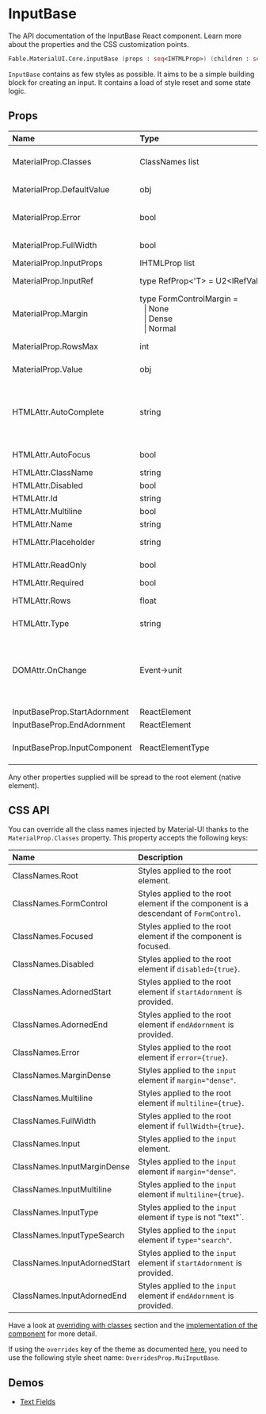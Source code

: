 # InputBase

<p class="description">The API documentation of the InputBase React component. Learn more about the properties and the CSS customization points.</p>

```fsharp
Fable.MaterialUI.Core.inputBase (props : seq<IHTMLProp>) (children : seq<ReactElement>) : ReactElement
```

`InputBase` contains as few styles as possible.
It aims to be a simple building block for creating an input.
It contains a load of style reset and some state logic.

## Props

| Name | Type | Default | Description |
|:-----|:-----|:--------|:------------|
| <span class="prop-name">MaterialProp.Classes</span> | <span class="prop-type">ClassNames list</span> |   | Override or extend the styles applied to the component.  See CSS API below for more details.  |
| <span class="prop-name">MaterialProp.DefaultValue</span> | <span class="prop-type">obj</span> |   | The default input value, useful when not controlling the component. |
| <span class="prop-name">MaterialProp.Error</span> | <span class="prop-type">bool</span> |   | If `true`, the input will indicate an error. This is normally obtained via context from FormControl. |
| <span class="prop-name">MaterialProp.FullWidth</span> | <span class="prop-type">bool</span> | <span class="prop-default">false</span> | If `true`, the input will take up the full width of its container. |
| <span class="prop-name">MaterialProp.InputProps</span> | <span class="prop-type">IHTMLProp list</span> |   | Attributes applied to the `input` element. |
| <span class="prop-name">MaterialProp.InputRef</span> | <span class="prop-type">type&nbsp;RefProp&lt;'T>&nbsp;=&nbsp;U2&lt;IRefValue&lt;'T>,&nbsp;(ReactElement&#8209;>unit)></span> |   | Use that property to pass a ref callback to the native input component. |
| <span class="prop-name">MaterialProp.Margin</span> | <span class="prop-type">type&nbsp;FormControlMargin&nbsp;=<br>&nbsp;&nbsp;&#124;&nbsp;None<br>&nbsp;&nbsp;&#124;&nbsp;Dense<br>&nbsp;&nbsp;&#124;&nbsp;Normal<br></span> |   | If `Dense`, will adjust vertical spacing. This is normally obtained via context from FormControl. |
| <span class="prop-name">MaterialProp.RowsMax</span> | <span class="prop-type">int</span> |   | Maximum number of rows to display when multiline option is set to true. |
| <span class="prop-name">MaterialProp.Value</span> | <span class="prop-type">obj</span> |   | The input value, required for a controlled component. |
| <span class="prop-name">HTMLAttr.AutoComplete</span> | <span class="prop-type">string</span> |   | This property helps users to fill forms faster, especially on mobile devices. The name can be confusing, as it's more like an autofill. You can learn more about it here: https://html.spec.whatwg.org/multipage/form-control-infrastructure.html#autofill |
| <span class="prop-name">HTMLAttr.AutoFocus</span> | <span class="prop-type">bool</span> |   | If `true`, the input will be focused during the first mount. |
| <span class="prop-name">HTMLAttr.ClassName</span> | <span class="prop-type">string</span> |   | The CSS class name of the wrapper element. |
| <span class="prop-name">HTMLAttr.Disabled</span> | <span class="prop-type">bool</span> |   | If `true`, the input will be disabled. |
| <span class="prop-name">HTMLAttr.Id</span> | <span class="prop-type">string</span> |   | The id of the `input` element. |
| <span class="prop-name">HTMLAttr.Multiline</span> | <span class="prop-type">bool</span> | <span class="prop-default">false</span> | If `true`, a textarea element will be rendered. |
| <span class="prop-name">HTMLAttr.Name</span> | <span class="prop-type">string</span> |   | Name attribute of the `input` element. |
| <span class="prop-name">HTMLAttr.Placeholder</span> | <span class="prop-type">string</span> |   | The short hint displayed in the input before the user enters a value. |
| <span class="prop-name">HTMLAttr.ReadOnly</span> | <span class="prop-type">bool</span> |   | It prevents the user from changing the value of the field (not from interacting with the field). |
| <span class="prop-name">HTMLAttr.Required</span> | <span class="prop-type">bool</span> |   | If `true`, the input will be required. |
| <span class="prop-name">HTMLAttr.Rows</span> | <span class="prop-type">float</span> |   | Number of rows to display when multiline option is set to true. |
| <span class="prop-name">HTMLAttr.Type</span> | <span class="prop-type">string</span> | <span class="prop-default">"text"</span> | Type of the input element. It should be a valid HTML5 input type. |
| <span class="prop-name">DOMAttr.OnChange</span> | <span class="prop-type">Event->unit</span> |   | Callback fired when the value is changed.<br><br>**Signature:**<br>`(event : Event) -> unit`<br>*event:* The event source of the callback. You can pull out the new value by accessing `event.target.value`. |
| <span class="prop-name">InputBaseProp.StartAdornment</span> | <span class="prop-type">ReactElement</span> |   | Start `InputAdornment` for this component. |
| <span class="prop-name">InputBaseProp.EndAdornment</span> | <span class="prop-type">ReactElement</span> |   | End `InputAdornment` for this component. |
| <span class="prop-name">InputBaseProp.InputComponent</span> | <span class="prop-type">ReactElementType</span> | <span class="prop-default">"input"</span> | The component used for the native input. Either a string to use a DOM element or a component. |

Any other properties supplied will be spread to the root element (native element).

## CSS API

You can override all the class names injected by Material-UI thanks to the `MaterialProp.Classes` property.
This property accepts the following keys:


| Name | Description |
|:-----|:------------|
| <span class="prop-name">ClassNames.Root</span> | Styles applied to the root element.
| <span class="prop-name">ClassNames.FormControl</span> | Styles applied to the root element if the component is a descendant of `FormControl`.
| <span class="prop-name">ClassNames.Focused</span> | Styles applied to the root element if the component is focused.
| <span class="prop-name">ClassNames.Disabled</span> | Styles applied to the root element if `disabled={true}`.
| <span class="prop-name">ClassNames.AdornedStart</span> | Styles applied to the root element if `startAdornment` is provided.
| <span class="prop-name">ClassNames.AdornedEnd</span> | Styles applied to the root element if `endAdornment` is provided.
| <span class="prop-name">ClassNames.Error</span> | Styles applied to the root element if `error={true}`.
| <span class="prop-name">ClassNames.MarginDense</span> | Styles applied to the `input` element if `margin="dense"`.
| <span class="prop-name">ClassNames.Multiline</span> | Styles applied to the root element if `multiline={true}`.
| <span class="prop-name">ClassNames.FullWidth</span> | Styles applied to the root element if `fullWidth={true}`.
| <span class="prop-name">ClassNames.Input</span> | Styles applied to the `input` element.
| <span class="prop-name">ClassNames.InputMarginDense</span> | Styles applied to the `input` element if `margin="dense"`.
| <span class="prop-name">ClassNames.InputMultiline</span> | Styles applied to the `input` element if `multiline={true}`.
| <span class="prop-name">ClassNames.InputType</span> | Styles applied to the `input` element if `type` is not "text"`.
| <span class="prop-name">ClassNames.InputTypeSearch</span> | Styles applied to the `input` element if `type="search"`.
| <span class="prop-name">ClassNames.InputAdornedStart</span> | Styles applied to the `input` element if `startAdornment` is provided.
| <span class="prop-name">ClassNames.InputAdornedEnd</span> | Styles applied to the `input` element if `endAdornment` is provided.

Have a look at [overriding with classes](#/customization/overrides) section
and the [implementation of the component](https://github.com/mui-org/material-ui/tree/master/packages/material-ui/src/InputBase/InputBase.js)
for more detail.

If using the `overrides` key of the theme as documented
[here](#/customization/themes),
you need to use the following style sheet name: `OverridesProp.MuiInputBase`.

## Demos

- [Text Fields](/demos/text-fields/)

